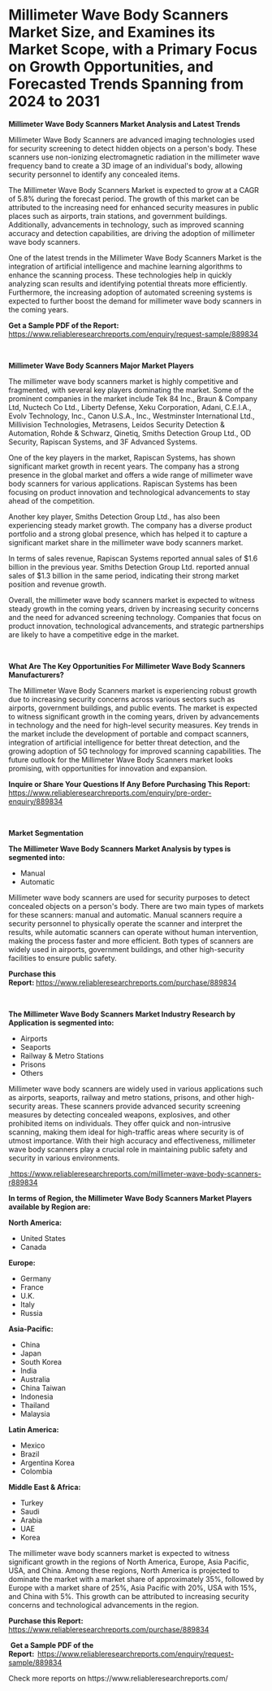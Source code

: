 <p><h1>Millimeter Wave Body Scanners Market Size, and Examines its Market Scope, with a Primary Focus on Growth Opportunities, and Forecasted Trends Spanning from 2024 to 2031</h1></p><p><strong>Millimeter Wave Body Scanners Market Analysis and Latest Trends</strong></p>
<p><p>Millimeter Wave Body Scanners are advanced imaging technologies used for security screening to detect hidden objects on a person's body. These scanners use non-ionizing electromagnetic radiation in the millimeter wave frequency band to create a 3D image of an individual's body, allowing security personnel to identify any concealed items.</p><p>The Millimeter Wave Body Scanners Market is expected to grow at a CAGR of 5.8% during the forecast period. The growth of this market can be attributed to the increasing need for enhanced security measures in public places such as airports, train stations, and government buildings. Additionally, advancements in technology, such as improved scanning accuracy and detection capabilities, are driving the adoption of millimeter wave body scanners.</p><p>One of the latest trends in the Millimeter Wave Body Scanners Market is the integration of artificial intelligence and machine learning algorithms to enhance the scanning process. These technologies help in quickly analyzing scan results and identifying potential threats more efficiently. Furthermore, the increasing adoption of automated screening systems is expected to further boost the demand for millimeter wave body scanners in the coming years.</p></p>
<p><strong>Get a Sample PDF of the Report:&nbsp;</strong> <a href="https://www.reliableresearchreports.com/enquiry/request-sample/889834">https://www.reliableresearchreports.com/enquiry/request-sample/889834</a></p>
<p>&nbsp;</p>
<p><strong>Millimeter Wave Body Scanners Major Market Players</strong></p>
<p><p>The millimeter wave body scanners market is highly competitive and fragmented, with several key players dominating the market. Some of the prominent companies in the market include Tek 84 Inc., Braun & Company Ltd, Nuctech Co Ltd., Liberty Defense, Xeku Corporation, Adani, C.E.I.A., Evolv Technology, Inc., Canon U.S.A., Inc., Westminster International Ltd., Millivision Technologies, Metrasens, Leidos Security Detection & Automation, Rohde & Schwarz, Qinetiq, Smiths Detection Group Ltd., OD Security, Rapiscan Systems, and 3F Advanced Systems.</p><p>One of the key players in the market, Rapiscan Systems, has shown significant market growth in recent years. The company has a strong presence in the global market and offers a wide range of millimeter wave body scanners for various applications. Rapiscan Systems has been focusing on product innovation and technological advancements to stay ahead of the competition.</p><p>Another key player, Smiths Detection Group Ltd., has also been experiencing steady market growth. The company has a diverse product portfolio and a strong global presence, which has helped it to capture a significant market share in the millimeter wave body scanners market.</p><p>In terms of sales revenue, Rapiscan Systems reported annual sales of $1.6 billion in the previous year. Smiths Detection Group Ltd. reported annual sales of $1.3 billion in the same period, indicating their strong market position and revenue growth.</p><p>Overall, the millimeter wave body scanners market is expected to witness steady growth in the coming years, driven by increasing security concerns and the need for advanced screening technology. Companies that focus on product innovation, technological advancements, and strategic partnerships are likely to have a competitive edge in the market.</p></p>
<p>&nbsp;</p>
<p><strong>What Are The Key Opportunities For Millimeter Wave Body Scanners Manufacturers?</strong></p>
<p><p>The Millimeter Wave Body Scanners market is experiencing robust growth due to increasing security concerns across various sectors such as airports, government buildings, and public events. The market is expected to witness significant growth in the coming years, driven by advancements in technology and the need for high-level security measures. Key trends in the market include the development of portable and compact scanners, integration of artificial intelligence for better threat detection, and the growing adoption of 5G technology for improved scanning capabilities. The future outlook for the Millimeter Wave Body Scanners market looks promising, with opportunities for innovation and expansion.</p></p>
<p><strong>Inquire or Share Your Questions If Any Before Purchasing This Report:</strong> <a href="https://www.reliableresearchreports.com/enquiry/pre-order-enquiry/889834">https://www.reliableresearchreports.com/enquiry/pre-order-enquiry/889834</a></p>
<p>&nbsp;</p>
<p><strong>Market Segmentation</strong></p>
<p><strong>The Millimeter Wave Body Scanners Market Analysis by types is segmented into:</strong></p>
<p><ul><li>Manual</li><li>Automatic</li></ul></p>
<p><p>Millimeter wave body scanners are used for security purposes to detect concealed objects on a person's body. There are two main types of markets for these scanners: manual and automatic. Manual scanners require a security personnel to physically operate the scanner and interpret the results, while automatic scanners can operate without human intervention, making the process faster and more efficient. Both types of scanners are widely used in airports, government buildings, and other high-security facilities to ensure public safety.</p></p>
<p><strong>Purchase this Report:&nbsp;</strong><a href="https://www.reliableresearchreports.com/purchase/889834">https://www.reliableresearchreports.com/purchase/889834</a></p>
<p>&nbsp;</p>
<p><strong>The Millimeter Wave Body Scanners Market Industry Research by Application is segmented into:</strong></p>
<p><ul><li>Airports</li><li>Seaports</li><li>Railway & Metro Stations</li><li>Prisons</li><li>Others</li></ul></p>
<p><p>Millimeter wave body scanners are widely used in various applications such as airports, seaports, railway and metro stations, prisons, and other high-security areas. These scanners provide advanced security screening measures by detecting concealed weapons, explosives, and other prohibited items on individuals. They offer quick and non-intrusive scanning, making them ideal for high-traffic areas where security is of utmost importance. With their high accuracy and effectiveness, millimeter wave body scanners play a crucial role in maintaining public safety and security in various environments.</p></p>
<p><a href="https://www.reliableresearchreports.com/millimeter-wave-body-scanners-r889834">&nbsp;https://www.reliableresearchreports.com/millimeter-wave-body-scanners-r889834</a></p>
<p><strong>In terms of Region, the Millimeter Wave Body Scanners Market Players available by Region are:</strong></p>
<p>
    <p> <strong> North America: </strong>
        <ul>
            <li>United States</li>
            <li>Canada</li>
        </ul>
        </p> 
    <p> <strong> Europe: </strong>
        <ul>
            <li>Germany</li>
            <li>France</li>
            <li>U.K.</li>
            <li>Italy</li>
            <li>Russia</li>
        </ul>
        </p> 
    <p> <strong> Asia-Pacific: </strong>
        <ul>
            <li>China</li>
            <li>Japan</li>
            <li>South Korea</li>
            <li>India</li>
            <li>Australia</li>
            <li>China Taiwan</li>
            <li>Indonesia</li>
            <li>Thailand</li>
            <li>Malaysia</li>
        </ul>
        </p> 
    <p> <strong> Latin America: </strong>
        <ul>
            <li>Mexico</li>
            <li>Brazil</li>
            <li>Argentina Korea</li>
            <li>Colombia</li>
        </ul>
        </p> 
    <p> <strong> Middle East & Africa: </strong>
        <ul>
            <li>Turkey</li>
            <li>Saudi</li>
            <li>Arabia</li>
            <li>UAE</li>
            <li>Korea</li>
        </ul>
    </p>
    </p>
<p><p>The millimeter wave body scanners market is expected to witness significant growth in the regions of North America, Europe, Asia Pacific, USA, and China. Among these regions, North America is projected to dominate the market with a market share of approximately 35%, followed by Europe with a market share of 25%, Asia Pacific with 20%, USA with 15%, and China with 5%. This growth can be attributed to increasing security concerns and technological advancements in the region.</p></p>
<p><strong>Purchase this Report: </strong><a href="https://www.reliableresearchreports.com/purchase/889834">https://www.reliableresearchreports.com/purchase/889834</a></p>
<p>&nbsp;<strong>Get a Sample PDF of the Report:&nbsp;&nbsp;</strong><a href="https://www.reliableresearchreports.com/enquiry/request-sample/889834">https://www.reliableresearchreports.com/enquiry/request-sample/889834</a></p>
<p><strong></strong></p>
<p>Check more reports on https://www.reliableresearchreports.com/</p>